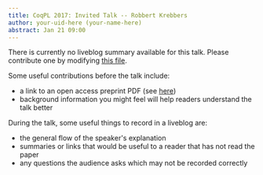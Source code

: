 ```yaml
---
title: CoqPL 2017: Invited Talk -- Robbert Krebbers
author: your-uid-here (your-name-here)
abstract: Jan 21 09:00
---
```


There is currently no liveblog summary available for this talk. Please contribute one by modifying [this file](https://github.com/ocamllabs/popl2017-blog/blob/master/CoqPL-21/invited-talk-robbert-krebbers.md).

Some useful contributions before the talk include:
* a link to an open access preprint PDF (see [here](https://github.com/gasche/popl2017-papers))
* background information you might feel will help readers understand the talk better

During the talk, some useful things to record in a liveblog are:
* the general flow of the speaker's explanation
* summaries or links that would be useful to a reader that has not read the paper
* any questions the audience asks which may not be recorded correctly
